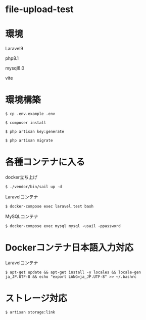 # file-upload-test

# 環境

Laravel9

php8.1

mysql8.0

vite

# 環境構築
```
$ cp .env.example .env

$ composer install

$ php artisan key:generate

$ php artisan migrate
```

# 各種コンテナに入る

docker立ち上げ
```
$ ./vendor/bin/sail up -d
```

Laravelコンテナ
```
$ docker-compose exec laravel.test bash
```

MySQLコンテナ
```
$ docker-compose exec mysql mysql -usail -ppassword
```

# Dockerコンテナ日本語入力対応

Laravelコンテナ
```
$ apt-get update && apt-get install -y locales && locale-gen ja_JP.UTF-8 && echo "export LANG=ja_JP.UTF-8" >> ~/.bashrc
```

# ストレージ対応
```
$ artisan storage:link
```